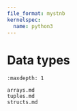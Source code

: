 ```yaml
---
file_format: mystnb
kernelspec:
  name: python3
---
```



# Data types


```{toctree}
:maxdepth: 1

arrays.md
tuples.md
structs.md
```